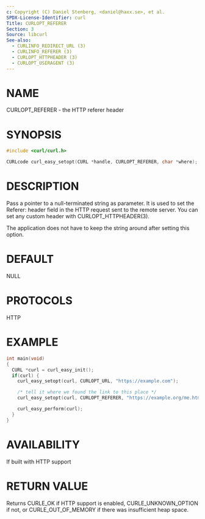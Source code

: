 ```yaml
---
c: Copyright (C) Daniel Stenberg, <daniel@haxx.se>, et al.
SPDX-License-Identifier: curl
Title: CURLOPT_REFERER
Section: 3
Source: libcurl
See-also:
  - CURLINFO_REDIRECT_URL (3)
  - CURLINFO_REFERER (3)
  - CURLOPT_HTTPHEADER (3)
  - CURLOPT_USERAGENT (3)
---
```


# NAME

CURLOPT_REFERER - the HTTP referer header

# SYNOPSIS

~~~c
#include <curl/curl.h>

CURLcode curl_easy_setopt(CURL *handle, CURLOPT_REFERER, char *where);
~~~

# DESCRIPTION

Pass a pointer to a null-terminated string as parameter. It is used to set the
Referer: header field in the HTTP request sent to the remote server. You can
set any custom header with CURLOPT_HTTPHEADER(3).

The application does not have to keep the string around after setting this
option.

# DEFAULT

NULL

# PROTOCOLS

HTTP

# EXAMPLE

~~~c
int main(void)
{
  CURL *curl = curl_easy_init();
  if(curl) {
    curl_easy_setopt(curl, CURLOPT_URL, "https://example.com");

    /* tell it where we found the link to this place */
    curl_easy_setopt(curl, CURLOPT_REFERER, "https://example.org/me.html");

    curl_easy_perform(curl);
  }
}
~~~

# AVAILABILITY

If built with HTTP support

# RETURN VALUE

Returns CURLE_OK if HTTP support is enabled, CURLE_UNKNOWN_OPTION if not, or
CURLE_OUT_OF_MEMORY if there was insufficient heap space.
